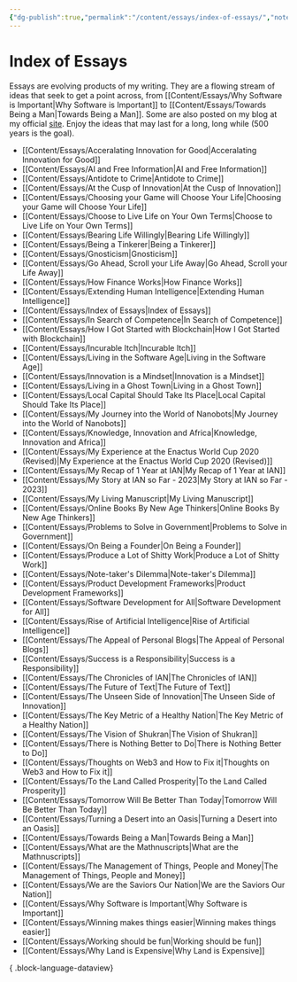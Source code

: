 ```yaml
---
{"dg-publish":true,"permalink":"/content/essays/index-of-essays/","noteIcon":"2"}
---
```


# Index of Essays

Essays are evolving products of my writing. They are a flowing stream of ideas that seek to get a point across, from [[Content/Essays/Why Software is Important\|Why Software is Important]] to [[Content/Essays/Towards Being a Man\|Towards Being a Man]]. Some are also posted on my blog at my official [site](https://mwaweru.com). Enjoy the ideas that may last for a long, long while (500 years is the goal).
- [[Content/Essays/Acceralating Innovation for Good\|Acceralating Innovation for Good]]
- [[Content/Essays/AI and Free Information\|AI and Free Information]]
- [[Content/Essays/Antidote to Crime\|Antidote to Crime]]
- [[Content/Essays/At the Cusp of Innovation\|At the Cusp of Innovation]]
- [[Content/Essays/Choosing your Game will Choose Your Life\|Choosing your Game will Choose Your Life]]
- [[Content/Essays/Choose to Live Life on Your Own Terms\|Choose to Live Life on Your Own Terms]]
- [[Content/Essays/Bearing Life Willingly\|Bearing Life Willingly]]
- [[Content/Essays/Being a Tinkerer\|Being a Tinkerer]]
- [[Content/Essays/Gnosticism\|Gnosticism]]
- [[Content/Essays/Go Ahead, Scroll your Life Away\|Go Ahead, Scroll your Life Away]]
- [[Content/Essays/How Finance Works\|How Finance Works]]
- [[Content/Essays/Extending Human Intelligence\|Extending Human Intelligence]]
- [[Content/Essays/Index of Essays\|Index of Essays]]
- [[Content/Essays/In Search of Competence\|In Search of Competence]]
- [[Content/Essays/How I Got Started with Blockchain\|How I Got Started with Blockchain]]
- [[Content/Essays/Incurable Itch\|Incurable Itch]]
- [[Content/Essays/Living in the Software Age\|Living in the Software Age]]
- [[Content/Essays/Innovation is a Mindset\|Innovation is a Mindset]]
- [[Content/Essays/Living in a Ghost Town\|Living in a Ghost Town]]
- [[Content/Essays/Local Capital Should Take Its Place\|Local Capital Should Take Its Place]]
- [[Content/Essays/My Journey into the World of Nanobots\|My Journey into the World of Nanobots]]
- [[Content/Essays/Knowledge, Innovation and Africa\|Knowledge, Innovation and Africa]]
- [[Content/Essays/My Experience at the Enactus World Cup 2020 (Revised)\|My Experience at the Enactus World Cup 2020 (Revised)]]
- [[Content/Essays/My Recap of 1 Year at IAN\|My Recap of 1 Year at IAN]]
- [[Content/Essays/My Story at IAN so Far - 2023\|My Story at IAN so Far - 2023]]
- [[Content/Essays/My Living Manuscript\|My Living Manuscript]]
- [[Content/Essays/Online Books By New Age Thinkers\|Online Books By New Age Thinkers]]
- [[Content/Essays/Problems to Solve in Government\|Problems to Solve in Government]]
- [[Content/Essays/On Being a Founder\|On Being a Founder]]
- [[Content/Essays/Produce a Lot of Shitty Work\|Produce a Lot of Shitty Work]]
- [[Content/Essays/Note-taker's Dilemma\|Note-taker's Dilemma]]
- [[Content/Essays/Product Development Frameworks\|Product Development Frameworks]]
- [[Content/Essays/Software Development for All\|Software Development for All]]
- [[Content/Essays/Rise of Artificial Intelligence\|Rise of Artificial Intelligence]]
- [[Content/Essays/The Appeal of Personal Blogs\|The Appeal of Personal Blogs]]
- [[Content/Essays/Success is a Responsibility\|Success is a Responsibility]]
- [[Content/Essays/The Chronicles of IAN\|The Chronicles of IAN]]
- [[Content/Essays/The Future of Text\|The Future of Text]]
- [[Content/Essays/The Unseen Side of Innovation\|The Unseen Side of Innovation]]
- [[Content/Essays/The Key Metric of a Healthy Nation\|The Key Metric of a Healthy Nation]]
- [[Content/Essays/The Vision of Shukran\|The Vision of Shukran]]
- [[Content/Essays/There is Nothing Better to Do\|There is Nothing Better to Do]]
- [[Content/Essays/Thoughts on Web3 and How to Fix it\|Thoughts on Web3 and How to Fix it]]
- [[Content/Essays/To the Land Called Prosperity\|To the Land Called Prosperity]]
- [[Content/Essays/Tomorrow Will Be Better Than Today\|Tomorrow Will Be Better Than Today]]
- [[Content/Essays/Turning a Desert into an Oasis\|Turning a Desert into an Oasis]]
- [[Content/Essays/Towards Being a Man\|Towards Being a Man]]
- [[Content/Essays/What are the Mathnuscripts\|What are the Mathnuscripts]]
- [[Content/Essays/The Management of Things, People and Money\|The Management of Things, People and Money]]
- [[Content/Essays/We are the Saviors Our Nation\|We are the Saviors Our Nation]]
- [[Content/Essays/Why Software is Important\|Why Software is Important]]
- [[Content/Essays/Winning makes things easier\|Winning makes things easier]]
- [[Content/Essays/Working should be fun\|Working should be fun]]
- [[Content/Essays/Why Land is Expensive\|Why Land is Expensive]]

{ .block-language-dataview}


